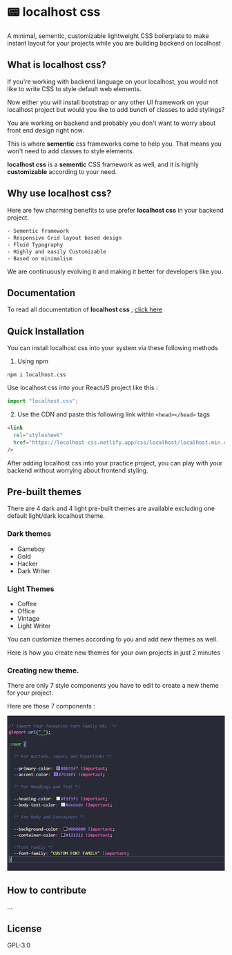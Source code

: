 # 📟 localhost css

A minimal, sementic, customizable lightweight CSS boilerplate to make instant layout for your projects while you are building backend on localhost

## What is localhost css?

If you're working with backend language on your localhost, you would not like to write CSS to style default web elements.

Now either you will install bootstrap or any other UI framework on your localhost project but would you like to add bunch of classes to add stylings?

You are working on backend and probably you don't want to worry about front end design right now.

This is where **sementic** css frameworks come to help you. That means you won't need to add classes to style elements.

**localhost css** is a **sementic** CSS framework as well, and it is highly **customizable** according to your need.

## Why use localhost css?

Here are few charming benefits to use prefer **localhost css** in your backend project.

    - Sementic framework
    - Responsive Grid layout based design
    - Fluid Typography
    - Highly and easily Customizable
    - Based on minimalism

We are continuously evolving it and making it better for developers like you.

## Documentation

To read all documentation of **localhost css** , [click here](https://localhost-css.netlify.app/)

## Quick Installation

You can install localhost css into your system via these following methods

1. Using npm

```git
npm i localhost.css
```

Use localhost css into your ReactJS project like this :

```javascript
import "localhost.css";
```

2. Use the CDN and paste this following link within `<head></head>` tags

```html
<link
  rel="stylesheet"
  href="https://localhost-css.netlify.app/css/localhost/localhost.min.css"
/>
```

After adding localhost css into your practice project, you can play with your backend without worrying about frontend styling.

## Pre-built themes

There are 4 dark and 4 light pre-built themes are available excluding one default light/dark localhost theme.

### Dark themes

- Gameboy
- Gold
- Hacker
- Dark Writer

### Light Themes

- Coffee
- Office
- Vintage
- Light Writer

You can customize themes according to you and add new themes as well.

Here is how you create new themes for your own projects in just 2 minutes

### Creating new theme.

There are only 7 style components you have to edit to create a new theme for your project.

Here are those 7 components :

![img](img/create_new_theme.PNG)

## How to contribute

...

## License

GPL-3.0

